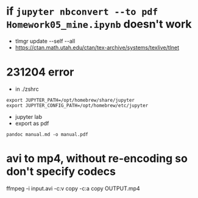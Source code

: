 # if `jupyter nbconvert --to pdf Homework05_mine.ipynb` doesn't work
- tlmgr update --self --all
- https://ctan.math.utah.edu/ctan/tex-archive/systems/texlive/tlnet

# 231204 error
- in ./zshrc
```
export JUPYTER_PATH=/opt/homebrew/share/jupyter 
export JUPYTER_CONFIG_PATH=/opt/homebrew/etc/jupyter
```
- jupyter lab
- export as pdf

`pandoc manual.md -o manual.pdf`

# avi to mp4, without re-encoding so don't specify codecs
ffmpeg -i input.avi -c:v copy -c:a copy OUTPUT.mp4